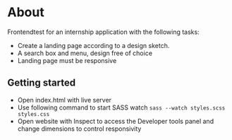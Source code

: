# About

Frontendtest for an internship application with the following tasks: 
- Create a landing page according to a design sketch.
- A search box and menu, design free of choice
- Landing page must be responsive

## Getting started
- Open index.html with live server 
- Use following command to start SASS watch `sass --watch styles.scss styles.css`
- Open website with Inspect to access the Developer tools panel and change dimensions to control responsivity
